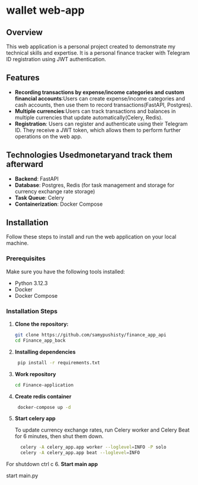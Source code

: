 # wallet web-app

## Overview

This web application is a personal project created to demonstrate my technical skills and expertise. It is a personal finance tracker with Telegram ID registration using JWT authentication.

## Features

- **Recording transactions by expense/income categories and custom financial accounts**:Users can create expense/income categories and cash accounts, then use them to record transactions(FastAPI, Postgres).
- **Multiple currencies**:Users can track transactions and balances in multiple currencies that update automatically(Celery, Redis).
- **Registration**: Users can register and authenticate using their Telegram ID. They receive a JWT token, which allows them to perform further operations on the web app.

## Technologies Usedmonetaryand track them afterward

- **Backend**: FastAPI
- **Database**: Postgres, Redis (for task management and storage for сurrency exchange rate storage)
- **Task Queue**: Celery
- **Containerization**: Docker Compose

## Installation

Follow these steps to install and run the web application on your local machine.

### Prerequisites

Make sure you have the following tools installed:

- Python 3.12.3
- Docker
- Docker Compose
  
### Installation Steps

1. **Clone the repository:**

   ```bash
   git clone https://github.com/samypushisty/finance_app_api
   cd Finance_app_back
2. **Installing dependencies**

   ```bash
    pip install -r requirements.txt
3. **Work repository**
   
   ```bash
   cd Finance-application
4. **Create redis container**

   ```bash
    docker-compose up -d
5. **Start celery app**

    To update currency exchange rates, run Celery worker and Celery Beat for 6 minutes, then shut them down.

   ```bash
     celery -A celery_app.app worker --loglevel=INFO -P solo
     celery -A celery_app.app beat --loglevel=INFO
   
  For shutdown ctrl c
6. **Start main app**

   start main.py
